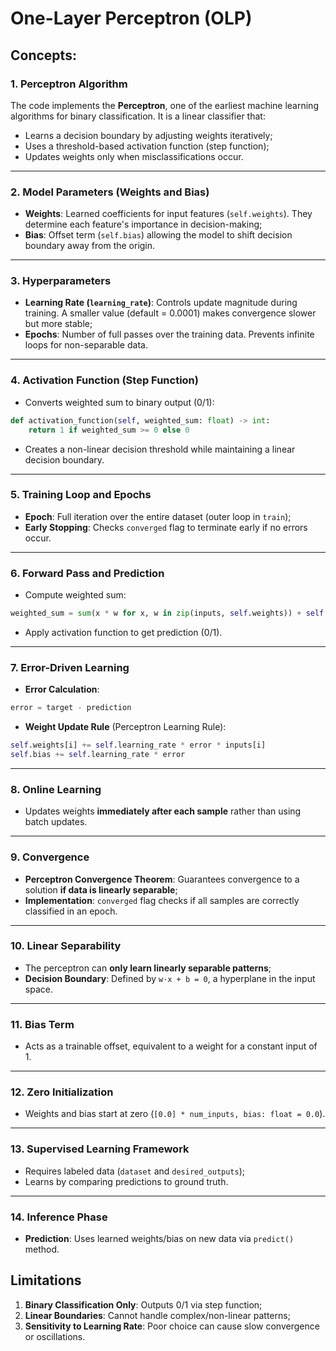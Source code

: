 # One-Layer Perceptron (OLP)

## Concepts:

### 1. Perceptron Algorithm

The code implements the **Perceptron**, one of the earliest machine learning algorithms for binary classification. It is a linear classifier that:

-   Learns a decision boundary by adjusting weights iteratively;
-   Uses a threshold-based activation function (step function);
-   Updates weights only when misclassifications occur.

---

### 2. Model Parameters (Weights and Bias)

-   **Weights**: Learned coefficients for input features (`self.weights`). They determine each feature's importance in decision-making;
-   **Bias**: Offset term (`self.bias`) allowing the model to shift decision boundary away from the origin.

---

### 3. Hyperparameters

-   **Learning Rate (`learning_rate`)**: Controls update magnitude during training. A smaller value (default = 0.0001) makes convergence slower but more stable;
-   **Epochs**: Number of full passes over the training data. Prevents infinite loops for non-separable data.

---

### 4. Activation Function (Step Function)

-   Converts weighted sum to binary output (0/1):

```python
def activation_function(self, weighted_sum: float) -> int:
    return 1 if weighted_sum >= 0 else 0
```

-   Creates a non-linear decision threshold while maintaining a linear decision boundary.

---

### 5. Training Loop and Epochs

-   **Epoch**: Full iteration over the entire dataset (outer loop in `train`);
-   **Early Stopping**: Checks `converged` flag to terminate early if no errors occur.

---

### 6. Forward Pass and Prediction

-   Compute weighted sum:

```python
weighted_sum = sum(x * w for x, w in zip(inputs, self.weights)) + self.bias
```

-   Apply activation function to get prediction (0/1).

---

### 7. Error-Driven Learning

-   **Error Calculation**:

```python
error = target - prediction
```

-   **Weight Update Rule** (Perceptron Learning Rule):

```python
self.weights[i] += self.learning_rate * error * inputs[i]
self.bias += self.learning_rate * error
```

---

### 8. Online Learning

-   Updates weights **immediately after each sample** rather than using batch updates.

---

### 9. Convergence

-   **Perceptron Convergence Theorem**: Guarantees convergence to a solution **if data is linearly separable**;
-   **Implementation**: `converged` flag checks if all samples are correctly classified in an epoch.

---

### 10. Linear Separability

-   The perceptron can **only learn linearly separable patterns**;
-   **Decision Boundary**: Defined by `w·x + b = 0`, a hyperplane in the input space.

---

### 11. Bias Term

-   Acts as a trainable offset, equivalent to a weight for a constant input of 1.

---

### 12. Zero Initialization

-   Weights and bias start at zero (`[0.0] * num_inputs, bias: float = 0.0`).

---

### 13. Supervised Learning Framework

-   Requires labeled data (`dataset` and `desired_outputs`);
-   Learns by comparing predictions to ground truth.

---

### 14. Inference Phase

-   **Prediction**: Uses learned weights/bias on new data via `predict()` method.

## Limitations

1. **Binary Classification Only**: Outputs 0/1 via step function;
2. **Linear Boundaries**: Cannot handle complex/non-linear patterns;
3. **Sensitivity to Learning Rate**: Poor choice can cause slow convergence or oscillations.
